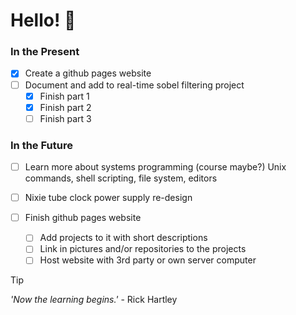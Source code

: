 # Hello! 👋

### In the Present
- [X] Create a github pages website
- [ ] Document and add to real-time sobel filtering project
  - [X] Finish part 1
  - [X] Finish part 2   
  - [ ] Finish part 3

### In the Future
- [ ] Learn more about systems programming (course maybe?) Unix commands, shell scripting, file system, editors
- [ ] Nixie tube clock power supply re-design
    
- [ ] Finish github pages website
  - [ ] Add projects to it with short descriptions
  - [ ] Link in pictures and/or repositories to the projects
  - [ ] Host website with 3rd party or own server computer

> [!TIP]
> _'Now the learning begins.'_ - Rick Hartley

<!--
ARCHIVE


-->
